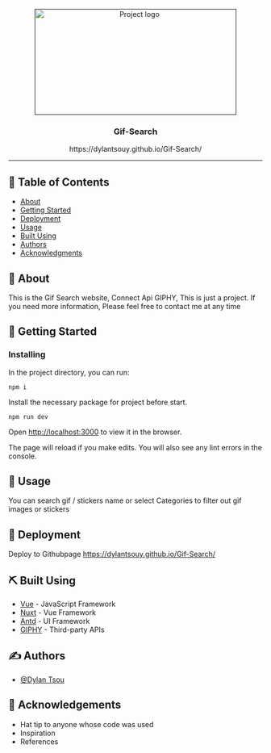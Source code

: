 <p align="center">
  <a href="" rel="noopener">
 <img width=400px height=210px src="https://i.imgur.com/yGKhnta.jpg" alt="Project logo"></a>
</p>

<h3 align="center">Gif-Search</h3>
<p align="center">https://dylantsouy.github.io/Gif-Search/
</p>


---

## 📝 Table of Contents

- [About](#about)
- [Getting Started](#getting_started)
- [Deployment](#deployment)
- [Usage](#usage)
- [Built Using](#built_using)
- [Authors](#authors)
- [Acknowledgments](#acknowledgement)

## 🧐 About <a name = "about"></a>

 This is the Gif Search website, Connect Api GIPHY, This is just a project. If you need more information, Please feel free to contact me at any time

## 🏁 Getting Started <a name = "getting_started"></a>






### Installing

In the project directory, you can run:

```
npm i
```

Install the necessary package for project before start.

```
npm run dev
```


Open [http://localhost:3000](http://localhost:3000) to view it in the browser.

The page will reload if you make edits.
You will also see any lint errors in the console.

## 🎈 Usage <a name="usage"></a>
You can search gif / stickers name or select Categories to filter out gif images or stickers

## 🚀 Deployment <a name = "deployment"></a>

Deploy to Githubpage
https://dylantsouy.github.io/Gif-Search/

## ⛏️ Built Using <a name = "built_using"></a>

- [Vue](https://vuejs.org/) - JavaScript Framework
- [Nuxt](https://nuxtjs.org/) - Vue Framework
- [Antd](https://ant.design/) - UI Framework
- [GIPHY](https://developers.giphy.com/) - Third-party APIs

## ✍️ Authors <a name = "authors"></a>

- [@Dylan Tsou](https://github.com/dylantsouy) 

## 🎉 Acknowledgements <a name = "acknowledgement"></a>

- Hat tip to anyone whose code was used
- Inspiration
- References
